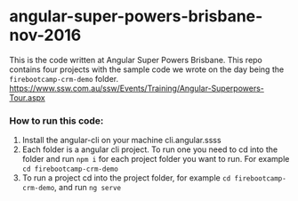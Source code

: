 # angular-super-powers-brisbane-nov-2016

This is the code written at Angular Super Powers Brisbane. This repo contains four projects with the sample code we wrote on the day being the `firebootcamp-crm-demo` folder.
https://www.ssw.com.au/ssw/Events/Training/Angular-Superpowers-Tour.aspx

### How to run this code:
1. Install the angular-cli on your machine cli.angular.ssss
2. Each folder is a angular cli project. To run one you need to cd into the folder and run `npm i` for each project folder you want to run. For example `cd firebootcamp-crm-demo`
3. To run a project cd into the project folder, for example `cd firebootcamp-crm-demo`, and run `ng serve`

